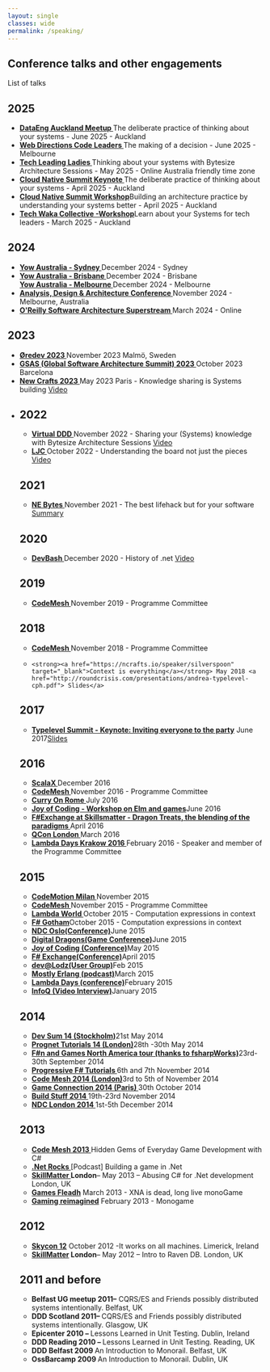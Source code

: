 ```yaml
---
layout: single
classes: wide
permalink: /speaking/
---
```



## Conference talks and other engagements

List of talks

<h2> 2025 </h2>
<ul>
  <li>
    <strong><a href="https://www.meetup.com/auckland-data-engineering-meetup/events/308413150" target="_blank"> DataEng Auckland Meetup </a></strong> The deliberate practice of thinking about your systems - June 2025 - Auckland
  </li>
  
  <li>
    <strong><a href="https://webdirections.org/leaders/speakers/andrea-magnorsky.php" target="_blank"> Web Directions Code Leaders </a></strong> The making of a decision - June 2025 - Melbourne
  </li>
  <li>
    <strong><a href="https://www.meetup.com/tech-leading-ladies/events/307279273/" target="_blank"> Tech Leading Ladies </a></strong> Thinking about your systems with Bytesize Architecture Sessions - May 2025 - Online Australia friendly time zone
  </li>  
  <li>
    <strong><a href="https://www.cloudnativesummit.co/The-deliberate-practice-of-thinking-about-your-systems-2025.html" target="_blank"> Cloud Native Summit Keynote </a></strong> The deliberate practice of thinking about your systems - April 2025 - Auckland
  </li>  
  <li>
    <strong><a href="https://www.cloudnativesummit.co/Building-an-architecture-practice-by-understanding-your-systems-better-2025.html" target="_blank"> Cloud Native Summit Workshop</a></strong>Building an architecture practice by understanding your systems better - April 2025 - Auckland
  </li>  
  <li>
    <strong><a href="https://www.meetup.com/tech-leaders-collective/events/306442951/?eventOrigin=group_events_list" target="_blank"> Tech Waka Collective -Workshop</a></strong>Learn about your Systems for tech leaders - March 2025 - Auckland
  </li>  
</ul>
<h2> 2024 </h2>
<ul>
  <li>
    <strong><a href="https://yowcon.com/sydney-2024/speakers/3601/andrea-magnorsky" target="_blank"> Yow Australia -
        Sydney </a></strong> December 2024 - Sydney
  </li>
  <li>
    <strong><a href="https://yowcon.com/brisbane-2024/speakers/3602/andrea-magnorsky" target="_blank"> Yow Australia -
        Brisbane </a></strong> December 2024 - Brisbane
  </li>
  <strong><a href="https://yowcon.com/melbourne-2024/speakers/3603/andrea-magnorsky" target="_blank"> Yow Australia -
      Melbourne </a></strong> December 2024 - Melbourne
  </li>
  <li>
    <strong><a href="https://adaconf.org/#speakers" target="_blank"> Analysis, Design & Architecture Conference
      </a></strong> November 2024 - Melbourne, Australia
  </li>
  <li>
    <strong><a
        href="https://www.oreilly.com/live-events/software-architecture-superstream-what-skills-make-a-software-architect/0790145050616/0790145050608/"
        target="_blank"> O'Reilly Software Architecture Superstream </a></strong> March 2024 - Online
  </li>
</ul>

<h2> 2023 </h2>
<ul>
<li>
  <strong><a href="https://oredev.org/sessions/thinking-about-systems-using-bytesize-architecture-sessions" target="_blank"> Øredev 2023 </a></strong> November 2023 Malmö, Sweden
</li>
<li>
  <strong><a href="https://gsas.io/#speakers" target="_blank"> GSAS (Global Software Architecture Summit) 2023 </a></strong> October 2023 Barcelona 
</li>
<li>
  <strong><a href="https://2023.ncrafts.io/speaker/andreamagnorsky" target="_blank"> New Crafts 2023 </a></strong> May 2023 Paris - Knowledge sharing is Systems building <a href="https://vimeopro.com/newcrafts/newcrafts/video/842232215" target="_blank">Video</a>
</li>
<li>

<h2> 2022 </h2>
<ul>
<li>
  <strong><a href="https://virtualddd.com/sessions/84" target="_blank"> Virtual DDD </a></strong> November 2022 - Sharing your (Systems) knowledge with Bytesize Architecture Sessions <a href="https://www.youtube.com/watch?v=uJ0f8fLU2Vw" target="_blank"> Video</a>
</li>
<li>
  <strong><a href="https://www.youtube.com/watch?v=id3lrORRO40" target="_blank"> LJC </a></strong> October 2022 - Understanding the board not just the pieces <a href="https://www.youtube.com/watch?v=id3lrORRO40" target="_blank"> Video</a>
</li>
</ul>
<h2> 2021 </h2>
<ul>
<li>
  <strong><a href="https://ti.to/ne-bytes/november-2021-andrea-magnorsky" target="_blank"> NE Bytes </a></strong> November 2021 - The best lifehack but for your software <a href="http://www.roundcrisis.com/2021/11/17/lifehack-but-for-your-software/" target="_blank"> Summary</a>
</li>
</ul>
<h2> 2020 </h2>
<ul>
<li>
	<strong><a href="https://www.meetup.com/devbash/events/274903851/" target="_blank"> DevBash </a></strong> December 2020  - History of .net <a href="http://roundcrisis.com/"> Video</a>
</li>
</ul>
<h2> 2019 </h2>
<ul>
  <li><strong><a href="http://www.codemesh.io" target="_blank">CodeMesh </a></strong> November 2019 - Programme Committee 
  </li>
</ul>

<h2> 2018 </h2>
<ul>
  <li><strong><a href="http://www.codemesh.io" target="_blank">CodeMesh </a></strong> November 2018 - Programme Committee 
  </li>
<li>
  
	<strong><a href="https://ncrafts.io/speaker/silverspoon" target="_blank">Context is everything</a></strong> May 2018 <a href="http://roundcrisis.com/presentations/andrea-typelevel-cph.pdf"> Slides</a>
</li>
</ul>
<h2> 2017 </h2>
<ul>
<li>
    <strong><a href="http://typelevel.org/event/2017-06-summit-copenhagen/" target="_blank">Typelevel Summit - Keynote: Inviting everyone to the party</a></strong> June 2017<a href="http://roundcrisis.com/presentations/andrea-typelevel-cph.pdf">Slides</a>
</li>
</ul>
<h2> 2016 </h2>
<ul>
  <li><strong><a href="https://skillsmatter.com/skillscasts/9437-a-brief-and-incomplete-history-of-programming-languages" target="_blank">ScalaX </a></strong>December 2016 </li>
  <li><strong><a href="http://www.codemesh.io" target="_blank">CodeMesh </a></strong> November 2016 - Programme Committee </li>
  <li><strong><a href="http://curry-on.org/2016/sessions/a-brief-and-incomplete-history-of-programming-languages.html" target="_blank">Curry On Rome </a></strong>July 2016 </li>
  <li><strong><a href="http://joyofcoding.org/schedule.html" target="_blank">Joy of Coding - Workshop on Elm and games</a></strong>June 2016 </li>
  <li><strong><a href="https://skillsmatter.com/skillscasts/7356-dragon-treats-the-blending-of-the-paradigms" target="_blank">F#Exchange at Skillsmatter - Dragon Treats, the blending of the paradigms </a></strong>April 2016 </li>
  <li><strong><a href="https://qconlondon.com/presentation/unfrying-your-brain-f" target="_blank">QCon London </a></strong>March 2016 </li>
  <li><strong><a href="http://www.lambdadays.org/lambdadays2015/andrea-magnorsky" target="_blank"> Lambda Days Krakow 2016 </a></strong> February 2016 - Speaker and member of the Programme Committee </li>
</ul>
<h2> 2015 </h2>
<ul>
  <li><strong><a href="http://milan2015.codemotionworld.com/speakers/" target="_blank">CodeMotion Milan </a></strong>November 2015 </li>
  <li><strong><a href="http://www.codemesh.io" target="_blank">CodeMesh </a></strong> November 2015 - Programme Committee </li>
  <li><strong><a href="http://www.lambda.world/schedule/#session-4" target="_blank">Lambda World </a></strong>October 2015 - Computation expressions in context </li>
  <li><strong><a href="http://www.fsharpgotham.com/schedule/topic-1" target="_blank">F# Gotham</a></strong>October 2015 - Computation expressions in context </li>
  <li><strong><a href="http://www.ndcoslo.com/ndc_speakers" target="_blank">NDC Oslo(Conference)</a></strong>June 2015 </li>
  <li><strong><a href="http://www.digitaldragons.pl/en/conference/speakers" target="_blank">Digital Dragons(Game Conference)</a></strong>June 2015 </li>
  <li><strong><a href="http://joyofcoding.org/" target="_blank">Joy of Coding (Conference)</a></strong>May 2015 </li>
  <li><strong><a href="https://skillsmatter.com/conferences/6724-fsharp-exchange-2015#program" target="_blank">F# Exchange(Conference)</a></strong>April 2015 </li>
  <li><strong><a href="http://www.meetup.com/dev-LDZ/events/219946992/" target="_blank">dev@Lodz(User Group)</a></strong>Feb 2015 </li>
  <li><strong><a href="http://mostlyerlang.com/2015/03/03/f/" target="_blank">Mostly Erlang (podcast)</a></strong>March 2015 </li>
  <li><strong><a href="http://www.lambdadays.org/lambdadays2015/andrea-magnorsky" target="_blank">Lambda Days (conference)</a></strong>February 2015 </li>
  <li><strong><a href="http://www.infoq.com/interviews/magnorsky-fsharp" target="_blank">InfoQ (Video Interview)</a></strong>January 2015 </li>
</ul>
<h2> 2014 </h2>
<ul>
  <li><strong><a href="http://www.devsum.se/speaker/andrea-magnorsky/" target="_blank">Dev Sum 14 (Stockholm)</a></strong>21st May 2014 </li>
  <li><strong><a href="https://skillsmatter.com/conferences/1820-progressive-dot-net-tutorials-2014#program" target="_blank">Prognet  Tutorials 14 (London)</a></strong>28th -30th May
  2014  </li>
  <li><strong><a href="http://www.roundcrisis.com/2014/08/31/fun-and-games-in-NA/" target="_blank">F#n and Games North America tour  (thanks to fsharpWorks)</a></strong>23rd-30th September 2014  </li>
  <li><strong><a href="https://skillsmatter.com/conferences/1926-progressive-f-tutorials-2014" target="_blank">Progressive F# Tutorials  </a></strong>6th and 7th November 2014  </li>
  <li><strong><a href="http://www.codemesh.io/" target="_blank">Code Mesh 2014 (London)</a></strong>3rd to 5th of November 2014 </li>
  <li><strong><a href="http://www.game-connection.com/rabbit-headlights-removing-oo-goggles" target="_blank">Game Connection 2014 (Paris) </a></strong>30th October 2014 </li>
  <li><strong><a href="http://buildstuff.lt/" target="_blank">Build Stuff 2014 </a></strong>19th-23rd November 2014 </li>
  <li><strong><a href="http://ndc-london.com/ndc_speakers" target="_blank">NDC London 2014 </a></strong>1st-5th December 2014 </li>

</ul>
<h2> 2013 </h2>
<ul>
<li><strong><a href="http://codemesh.io/#speakers" target="_blank">Code Mesh 2013 </a></strong>Hidden Gems of Everyday Game Development with C#</li>
<li><strong><a href="http://www.dotnetrocks.com/default.aspx?showNum=910" target="_blank">.Net Rocks </a></strong>[Podcast] Building a game in .Net</li>
<li><strong><a href="http://skillsmatter.com/podcast/open-source-dot-net/a-tutorial-by-andrea-magnorsky">SkillMatter </a>London</strong>– May 2013 – Abusing C# for .Net development London, UK</li>
<li><strong><a href="http://www.gamesfleadh.ie/gamespro/" target="_blank">Games Fleadh</a></strong> March 2013 - XNA is dead, long live monoGame</li>
<li><strong><a href="http://www.microsoft.com/ireland/app/event.html" target="_blank">Gaming reimagined</a></strong>  February 2013 - Monogame</li>
</ul>

<h2> 2012 </h2>
<ul>
<li><strong><a href="http://www.skycon.skynet.ie/2012/timetable.php" target="_blank">Skycon 12</a></strong>  October 2012 -It works on all machines. Limerick, Ireland</li>
<li><strong><a href="http://skillsmatter.com/podcast/home/ravendb-intro" target="_blank">SkillMatter</a> London</strong>– May 2012 – Intro to Raven DB. London, UK</li>
</ul>

<h2> 2011 and before </h2>
<ul>
<li><strong>Belfast UG meetup 2011–</strong> CQRS/ES and Friends possibly distributed systems intentionally. Belfast, UK</li>
<li><strong>DDD Scotland 2011– </strong>CQRS/ES and Friends possibly distributed systems intentionally. Glasgow, UK</li>
<li><strong>Epicenter 2010 – </strong>Lessons Learned in Unit Testing. Dublin, Ireland</li>
<li><strong>DDD Reading 2010 – </strong>Lessons Learned in Unit Testing. Reading, UK</li>
<li><strong>DDD Belfast 2009  </strong>An Introduction to Monorail. Belfast, UK<strong><br />
</strong></li>
<li><strong>OssBarcamp 2009 </strong>An Introduction to Monorail. Dublin, UK</li>
</ul>
</div>

